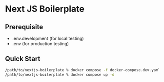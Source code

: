 # Next JS Boilerplate

## Prerequisite

- .env.development (for local testing)
- .env (for production testing)

## Quick Start

```bash
/path/to/nextjs-boilerplate % docker compose -f docker-compose.dev.yaml up -d
/path/to/nextjs-boilerplate % docker compose up -d
```
